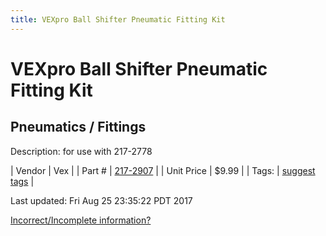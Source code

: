 ```yaml
---
title: VEXpro Ball Shifter Pneumatic Fitting Kit
---
```


# VEXpro Ball Shifter Pneumatic Fitting Kit
## Pneumatics / Fittings
Description: 	for use with 217-2778 

| Vendor | Vex | 
| Part # | [217-2907](http://www.vexrobotics.com/solenoids-and-manifolds.html) | 
| Unit Price | $9.99 | 
| Tags: | [suggest tags](https://docs.google.com/forms/d/e/1FAIpQLSeWyY8v3RgOty-MyWmh9U0iivNYN_molChYyS-0U-o-kOAv_g/viewform) | 

Last updated: Fri Aug 25 23:35:22 PDT 2017

 [Incorrect/Incomplete information?](https://docs.google.com/forms/d/e/1FAIpQLSeWyY8v3RgOty-MyWmh9U0iivNYN_molChYyS-0U-o-kOAv_g/viewform)